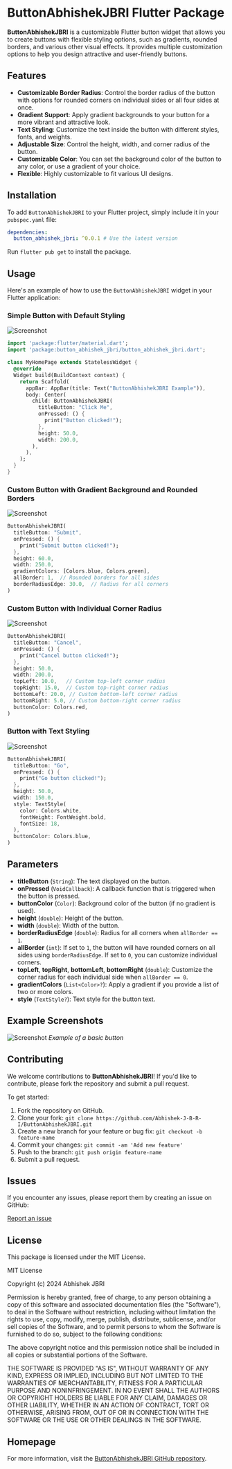 
# ButtonAbhishekJBRI Flutter Package

**ButtonAbhishekJBRI** is a customizable Flutter button widget that allows you to create buttons with flexible styling options, such as gradients, rounded borders, and various other visual effects. It provides multiple customization options to help you design attractive and user-friendly buttons.

## Features

- **Customizable Border Radius**: Control the border radius of the button with options for rounded corners on individual sides or all four sides at once.
- **Gradient Support**: Apply gradient backgrounds to your button for a more vibrant and attractive look.
- **Text Styling**: Customize the text inside the button with different styles, fonts, and weights.
- **Adjustable Size**: Control the height, width, and corner radius of the button.
- **Customizable Color**: You can set the background color of the button to any color, or use a gradient of your choice.
- **Flexible**: Highly customizable to fit various UI designs.

## Installation

To add `ButtonAbhishekJBRI` to your Flutter project, simply include it in your `pubspec.yaml` file:

```yaml
dependencies:
  button_abhishek_jbri: ^0.0.1 # Use the latest version
```

Run `flutter pub get` to install the package.

## Usage

Here's an example of how to use the `ButtonAbhishekJBRI` widget in your Flutter application:

### Simple Button with Default Styling
![Screenshot](https://github.com/Abhishek-J-B-R-I/ButtonAbhishekJBRI/assets/image11.png)
```dart
import 'package:flutter/material.dart';
import 'package:button_abhishek_jbri/button_abhishek_jbri.dart';

class MyHomePage extends StatelessWidget {
  @override
  Widget build(BuildContext context) {
    return Scaffold(
      appBar: AppBar(title: Text("ButtonAbhishekJBRI Example")),
      body: Center(
        child: ButtonAbhishekJBRI(
          titleButton: "Click Me",
          onPressed: () {
            print("Button clicked!");
          },
          height: 50.0,
          width: 200.0,
        ),
      ),
    );
  }
}
```

### Custom Button with Gradient Background and Rounded Borders
![Screenshot](https://github.com/Abhishek-J-B-R-I/ButtonAbhishekJBRI/assets/image12.png)
```dart
ButtonAbhishekJBRI(
  titleButton: "Submit",
  onPressed: () {
    print("Submit button clicked!");
  },
  height: 60.0,
  width: 250.0,
  gradientColors: [Colors.blue, Colors.green],
  allBorder: 1,  // Rounded borders for all sides
  borderRadiusEdge: 30.0,  // Radius for all corners
)
```

### Custom Button with Individual Corner Radius
![Screenshot](https://github.com/Abhishek-J-B-R-I/ButtonAbhishekJBRI/assets/image14.png)
```dart
ButtonAbhishekJBRI(
  titleButton: "Cancel",
  onPressed: () {
    print("Cancel button clicked!");
  },
  height: 50.0,
  width: 200.0,
  topLeft: 10.0,   // Custom top-left corner radius
  topRight: 15.0,  // Custom top-right corner radius
  bottomLeft: 20.0, // Custom bottom-left corner radius
  bottomRight: 5.0, // Custom bottom-right corner radius
  buttonColor: Colors.red,
)
```

### Button with Text Styling
![Screenshot](https://github.com/Abhishek-J-B-R-I/ButtonAbhishekJBRI/assets/image13.png)
```dart
ButtonAbhishekJBRI(
  titleButton: "Go",
  onPressed: () {
    print("Go button clicked!");
  },
  height: 50.0,
  width: 150.0,
  style: TextStyle(
    color: Colors.white,
    fontWeight: FontWeight.bold,
    fontSize: 18,
  ),
  buttonColor: Colors.blue,
)
```

## Parameters

- **titleButton** (`String`): The text displayed on the button.
- **onPressed** (`VoidCallback`): A callback function that is triggered when the button is pressed.
- **buttonColor** (`Color`): Background color of the button (if no gradient is used).
- **height** (`double`): Height of the button.
- **width** (`double`): Width of the button.
- **borderRadiusEdge** (`double`): Radius for all corners when `allBorder == 1`.
- **allBorder** (`int`): If set to `1`, the button will have rounded corners on all sides using `borderRadiusEdge`. If set to `0`, you can customize individual corners.
- **topLeft**, **topRight**, **bottomLeft**, **bottomRight** (`double`): Customize the corner radius for each individual side when `allBorder == 0`.
- **gradientColors** (`List<Color>?`): Apply a gradient if you provide a list of two or more colors.
- **style** (`TextStyle?`): Text style for the button text.

## Example Screenshots

![Screenshot](https://github.com/Abhishek-J-B-R-I/ButtonAbhishekJBRI/assets/image11.png)
*Example of a basic button*


## Contributing

We welcome contributions to **ButtonAbhishekJBRI**! If you'd like to contribute, please fork the repository and submit a pull request.

To get started:

1. Fork the repository on GitHub.
2. Clone your fork: `git clone https://github.com/Abhishek-J-B-R-I/ButtonAbhishekJBRI.git`
3. Create a new branch for your feature or bug fix: `git checkout -b feature-name`
4. Commit your changes: `git commit -am 'Add new feature'`
5. Push to the branch: `git push origin feature-name`
6. Submit a pull request.

## Issues

If you encounter any issues, please report them by creating an issue on GitHub:

[Report an issue](https://github.com/Abhishek-J-B-R-I/ButtonAbhishekJBRI.git)

## License

This package is licensed under the MIT License.

MIT License

Copyright (c) 2024 Abhishek JBRI

Permission is hereby granted, free of charge, to any person obtaining a copy
of this software and associated documentation files (the "Software"), to deal
in the Software without restriction, including without limitation the rights
to use, copy, modify, merge, publish, distribute, sublicense, and/or sell
copies of the Software, and to permit persons to whom the Software is
furnished to do so, subject to the following conditions:

The above copyright notice and this permission notice shall be included in all
copies or substantial portions of the Software.

THE SOFTWARE IS PROVIDED "AS IS", WITHOUT WARRANTY OF ANY KIND, EXPRESS OR
IMPLIED, INCLUDING BUT NOT LIMITED TO THE WARRANTIES OF MERCHANTABILITY,
FITNESS FOR A PARTICULAR PURPOSE AND NONINFRINGEMENT. IN NO EVENT SHALL THE
AUTHORS OR COPYRIGHT HOLDERS BE LIABLE FOR ANY CLAIM, DAMAGES OR OTHER
LIABILITY, WHETHER IN AN ACTION OF CONTRACT, TORT OR OTHERWISE, ARISING FROM,
OUT OF OR IN CONNECTION WITH THE SOFTWARE OR THE USE OR OTHER DEALINGS IN
THE SOFTWARE.

## Homepage

For more information, visit the [ButtonAbhishekJBRI GitHub repository](https://github.com/Abhishek-J-B-R-I/ButtonAbhishekJBRI.git).

```
